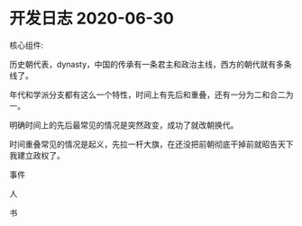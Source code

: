 # 开发日志 2020-06-30

核心组件:

历史朝代表，dynasty，中国的传承有一条君主和政治主线，西方的朝代就有多条线了。

年代和学派分支都有这么一个特性，时间上有先后和重叠，还有一分为二和合二为一。

明确时间上的先后最常见的情况是突然政变，成功了就改朝换代。

时间重叠常见的情况是起义，先拉一杆大旗，在还没把前朝彻底干掉前就昭告天下我建立政权了。



事件

人

书
